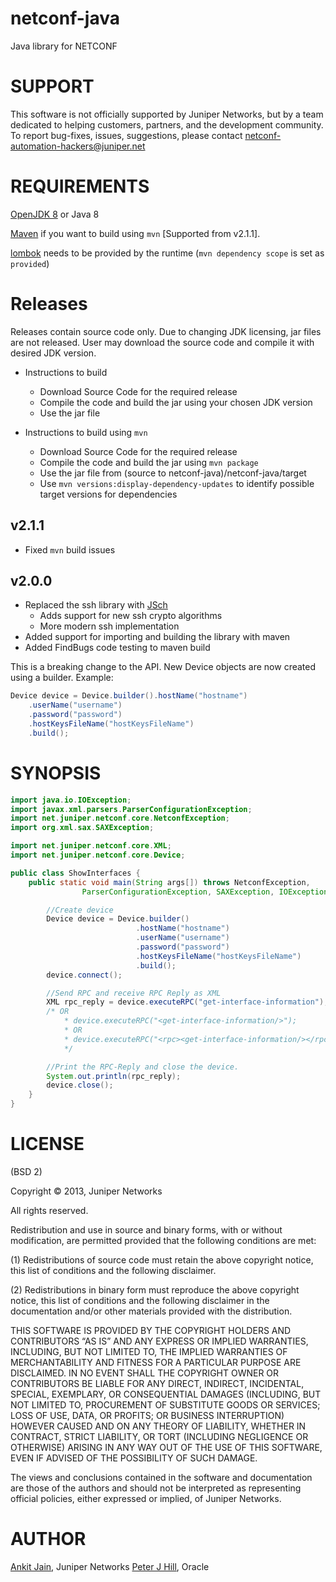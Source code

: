 netconf-java
============

Java library for NETCONF

SUPPORT
=======

This software is not officially supported by Juniper Networks, but by a team dedicated to helping customers,
partners, and the development community.  To report bug-fixes, issues, suggestions, please contact netconf-automation-hackers@juniper.net

REQUIREMENTS
============

[OpenJDK 8](http://openjdk.java.net/projects/jdk8/) or Java 8

[Maven](https://maven.apache.org/download.cgi) if you want to build using `mvn` [Supported from v2.1.1].

[lombok](https://mvnrepository.com/artifact/org.projectlombok/lombok) needs to be provided by the runtime (`mvn dependency scope` is set as `provided`)

Releases
========
Releases contain source code only. Due to changing JDK licensing, jar files are not released.
User may download the source code and compile it with desired JDK version.

* Instructions to build
  * Download Source Code for the required release
  * Compile the code and build the jar using your chosen JDK version
  * Use the jar file

* Instructions to build using `mvn`
  * Download Source Code for the required release
  * Compile the code and build the jar using `mvn package`
  * Use the jar file from (source to netconf-java)/netconf-java/target
  * Use `mvn versions:display-dependency-updates` to identify possible target versions for dependencies
  
v2.1.1
------

* Fixed `mvn` build issues

v2.0.0
------

* Replaced the ssh library with [JSch](http://www.jcraft.com/jsch/)
  * Adds support for new ssh crypto algorithms
  * More modern ssh implementation
* Added support for importing and building the library with maven
* Added FindBugs code testing to maven build

This is a breaking change to the API. New Device objects are now created using a builder.
Example:

```Java
Device device = Device.builder().hostName("hostname")
    .userName("username")
    .password("password")
    .hostKeysFileName("hostKeysFileName")
    .build();
```

SYNOPSIS
========

```Java
import java.io.IOException;
import javax.xml.parsers.ParserConfigurationException;
import net.juniper.netconf.core.NetconfException;
import org.xml.sax.SAXException;

import net.juniper.netconf.core.XML;
import net.juniper.netconf.core.Device;

public class ShowInterfaces {
    public static void main(String args[]) throws NetconfException,
                ParserConfigurationException, SAXException, IOException {

        //Create device
        Device device = Device.builder()
                            .hostName("hostname")
                            .userName("username")
                            .password("password")
                            .hostKeysFileName("hostKeysFileName")
                            .build(); 
        device.connect();

        //Send RPC and receive RPC Reply as XML
        XML rpc_reply = device.executeRPC("get-interface-information");
        /* OR
            * device.executeRPC("<get-interface-information/>");
            * OR
            * device.executeRPC("<rpc><get-interface-information/></rpc>");
            */

        //Print the RPC-Reply and close the device.
        System.out.println(rpc_reply);
        device.close();
    }
}
```

LICENSE
=======

(BSD 2)

Copyright © 2013, Juniper Networks

All rights reserved.

Redistribution and use in source and binary forms, with or without modification, are permitted provided that the following conditions are met:

(1) Redistributions of source code must retain the above copyright notice, this list of conditions and the following disclaimer.

(2) Redistributions in binary form must reproduce the above copyright notice, this list of conditions and the following disclaimer in the documentation and/or other materials provided with the distribution.

THIS SOFTWARE IS PROVIDED BY THE COPYRIGHT HOLDERS AND CONTRIBUTORS “AS IS” AND ANY EXPRESS OR IMPLIED WARRANTIES, INCLUDING, BUT NOT LIMITED TO, THE IMPLIED WARRANTIES OF MERCHANTABILITY AND FITNESS FOR A PARTICULAR PURPOSE ARE DISCLAIMED. IN NO EVENT SHALL THE COPYRIGHT OWNER OR CONTRIBUTORS BE LIABLE FOR ANY DIRECT, INDIRECT, INCIDENTAL, SPECIAL, EXEMPLARY, OR CONSEQUENTIAL DAMAGES (INCLUDING, BUT NOT LIMITED TO, PROCUREMENT OF SUBSTITUTE GOODS OR SERVICES; LOSS OF USE, DATA, OR PROFITS; OR BUSINESS INTERRUPTION) HOWEVER CAUSED AND ON ANY THEORY OF LIABILITY, WHETHER IN CONTRACT, STRICT LIABILITY, OR TORT (INCLUDING NEGLIGENCE OR OTHERWISE) ARISING IN ANY WAY OUT OF THE USE OF THIS SOFTWARE, EVEN IF ADVISED OF THE POSSIBILITY OF SUCH DAMAGE.

The views and conclusions contained in the software and documentation are those of the authors and should not be interpreted as representing official policies, either expressed or implied, of Juniper Networks.

AUTHOR
======

[Ankit Jain](http://www.linkedin.com/in/ankitj093), Juniper Networks
[Peter J Hill](https://github.com/peterjhill), Oracle
